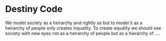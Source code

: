 # Destiny Code

We model society as a heirarchy and rightly so but to model it as a heirarchy of people only creates inquality. To create equality we should see society with new eyes not as a heirarchy of people but as a hierarchy of ....
